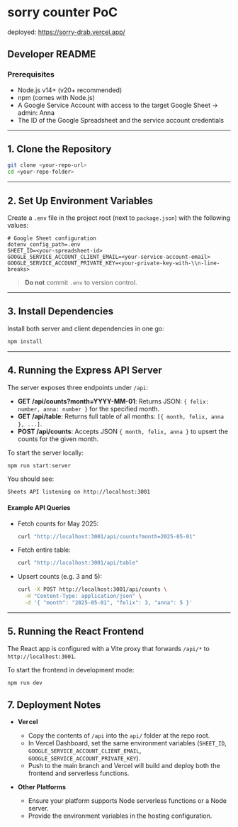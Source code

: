 # sorry counter PoC

deployed: https://sorry-drab.vercel.app/

## Developer README

### Prerequisites

* Node.js v14+ (v20+ recommended)
* npm (comes with Node.js)
* A Google Service Account with access to the target Google Sheet -> admin: Anna
* The ID of the Google Spreadsheet and the service account credentials

---

## 1. Clone the Repository

```bash
git clone <your-repo-url>
cd <your-repo-folder>
```

---

## 2. Set Up Environment Variables

Create a `.env` file in the project root (next to `package.json`) with the following values:

```
# Google Sheet configuration
dotenv_config_path=.env
SHEET_ID=<your-spreadsheet-id>
GOOGLE_SERVICE_ACCOUNT_CLIENT_EMAIL=<your-service-account-email>
GOOGLE_SERVICE_ACCOUNT_PRIVATE_KEY=<your-private-key-with-\\n-line-breaks>
```

> **Do not** commit `.env` to version control.

---

## 3. Install Dependencies

Install both server and client dependencies in one go:

```bash
npm install
```

---

## 4. Running the Express API Server

The server exposes three endpoints under `/api`:

* **GET /api/counts?month=YYYY-MM-01**: Returns JSON: `{ felix: number, anna: number }` for the specified month.
* **GET /api/table**: Returns full table of all months: `[{ month, felix, anna }, ...]`.
* **POST /api/counts**: Accepts JSON `{ month, felix, anna }` to upsert the counts for the given month.

To start the server locally:

```bash
npm run start:server
```

You should see:

```
Sheets API listening on http://localhost:3001
```

#### Example API Queries

* Fetch counts for May 2025:

  ```bash
  curl "http://localhost:3001/api/counts?month=2025-05-01"
  ```

* Fetch entire table:

  ```bash
  curl "http://localhost:3001/api/table"
  ```

* Upsert counts (e.g. 3 and 5):

  ```bash
  curl -X POST http://localhost:3001/api/counts \
    -H "Content-Type: application/json" \
    -d '{ "month": "2025-05-01", "felix": 3, "anna": 5 }'
  ```

---

## 5. Running the React Frontend

The React app is configured with a Vite proxy that forwards `/api/*` to `http://localhost:3001`.

To start the frontend in development mode:

```bash
npm run dev
```

## 7. Deployment Notes

* **Ver cel**

  * Copy the contents of `/api` into the `api/` folder at the repo root.
  * In Vercel Dashboard, set the same environment variables (`SHEET_ID`, `GOOGLE_SERVICE_ACCOUNT_CLIENT_EMAIL`, `GOOGLE_SERVICE_ACCOUNT_PRIVATE_KEY`).
  * Push to the main branch and Vercel will build and deploy both the frontend and serverless functions.

* **Other Platforms**

  * Ensure your platform supports Node serverless functions or a Node server.
  * Provide the environment variables in the hosting configuration.


